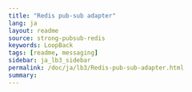 ```yaml
---
title: "Redis pub-sub adapter"
lang: ja
layout: readme
source: strong-pubsub-redis
keywords: LoopBack
tags: [readme, messaging]
sidebar: ja_lb3_sidebar
permalink: /doc/ja/lb3/Redis-pub-sub-adapter.html
summary:
---
```

